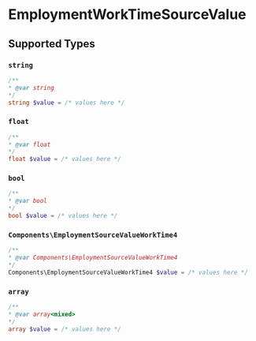 # EmploymentWorkTimeSourceValue


## Supported Types

### `string`

```php
/**
* @var string
*/
string $value = /* values here */
```

### `float`

```php
/**
* @var float
*/
float $value = /* values here */
```

### `bool`

```php
/**
* @var bool
*/
bool $value = /* values here */
```

### `Components\EmploymentSourceValueWorkTime4`

```php
/**
* @var Components\EmploymentSourceValueWorkTime4
*/
Components\EmploymentSourceValueWorkTime4 $value = /* values here */
```

### `array`

```php
/**
* @var array<mixed>
*/
array $value = /* values here */
```

